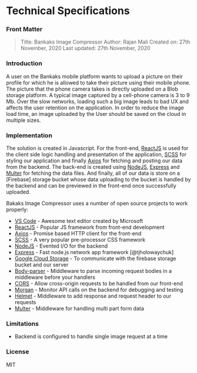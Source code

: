 # Technical Specifications

### Front Matter

> Title: Bankaks Image Compressor
> Author: Rajan Mali
> Created on: 27th November, 2020
> Last updated: 27th November, 2020

### Introduction

A user on the Bankaks mobile platform wants to upload a picture on their profile for which he is allowed to take their picture using their mobile phone. The picture that the phone camera takes is directly uploaded on a Blob storage platform. A typical image captured by a cell-phone camera is 3 to 9 Mb. Over the slow networks, loading such a big image leads to bad UX and affects the user retention on the application. In order to reduce the image load time, an image uploaded by the User should be saved on the cloud in multiple sizes.

### Implementation

The solution is created in Javascript. For the front-end, [ReactJS] is used for the client side logic handling and presentation of the application, [SCSS] for styling our application and finally [Axios] for fetching and posting our data from the backend. The back-end is created using [NodeJS], [Express] and [Multer] for fetching the data files. And finally, all of our data is store on a [Firebase] storage bucket whose data uploading to the bucket is handled by the backend and can be previewed in the front-end once successfully uploaded.

Bakaks Image Compressor uses a number of open source projects to work properly:

- [VS Code] - Awesome text editor created by Microsoft
- [ReactJS] - Popular JS framework from front-end development
- [Axios] - Promise based HTTP client for the front-end
- [SCSS] - A very popular pre-processor CSS framework
- [NodeJS] - Evented I/O for the backend
- [Express] - Fast node.js network app framework [@tjholowaychuk]
- [Google Cloud Storage] - To communicate with the firebase storage bucket and our server
- [Body-parser] - Middleware to parse incoming request bodies in a middleware before your handlers
- [CORS] - Allow cross-origin requests to be handled from our front-end
- [Morgan] - Monitor API calls on the backend for debugging and testing
- [Helmet] - Middleware to add response and request header to our requests
- [Multer] - Middleware for handling multi part form data

### Limitations

- Backend is configured to handle single image request at a time

### License

MIT

[//]: # "These are reference links used in the body of this note and get stripped out when the markdown processor does its job. There is no need to format nicely because it shouldn't be seen. Thanks SO - http://stackoverflow.com/questions/4823468/store-comments-in-markdown-syntax"
[vs code]: https://code.visualstudio.com/
[reactjs]: https://reactjs.org/
[axios]: https://github.com/axios/axios
[scss]: https://sass-lang.com/
[nodejs]: http://nodejs.org
[express]: http://expressjs.com
[google cloud storage]: https://www.npmjs.com/package/@google-cloud/storage
[body-parser]: https://www.npmjs.com/package/body-parser
[cors]: https://www.npmjs.com/package/cors
[morgan]: https://www.npmjs.com/package/morgan
[helmet]: https://www.npmjs.com/package/helmet
[multer]: https://www.npmjs.com/package/multer
